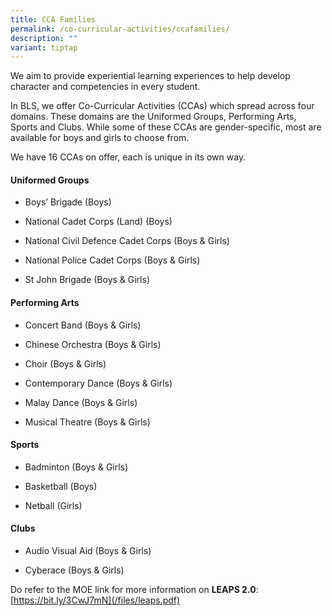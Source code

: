 ```yaml
---
title: CCA Families
permalink: /co-curricular-activities/ccafamilies/
description: ""
variant: tiptap
---
```

<p>We aim to provide experiential learning experiences to help develop character
and competencies in every student.</p>
<p>In BLS, we offer Co-Curricular Activities (CCAs) which spread across four
domains. These domains are the Uniformed Groups, Performing Arts, Sports
and Clubs. While some of these CCAs are gender-specific, most are available
for boys and girls to choose from.</p>
<p>We have 16 CCAs on offer, each is unique in its own way.</p>
<h4><strong>Uniformed Groups</strong></h4>
<ul data-tight="true" class="tight">
<li>
<p>Boys’ Brigade (Boys)</p>
</li>
<li>
<p>National Cadet Corps (Land) (Boys)</p>
</li>
<li>
<p>National Civil Defence Cadet Corps (Boys &amp; Girls)</p>
</li>
<li>
<p>National Police Cadet Corps (Boys &amp; Girls)</p>
</li>
<li>
<p>St John Brigade (Boys &amp; Girls)</p>
</li>
</ul>
<h4><strong>Performing Arts</strong></h4>
<ul data-tight="true" class="tight">
<li>
<p>Concert Band (Boys &amp; Girls)</p>
</li>
<li>
<p>Chinese Orchestra (Boys &amp; Girls)</p>
</li>
<li>
<p>Choir (Boys &amp; Girls)</p>
</li>
<li>
<p>Contemporary Dance (Boys &amp; Girls)</p>
</li>
<li>
<p>Malay Dance (Boys &amp; Girls)</p>
</li>
<li>
<p>Musical Theatre (Boys &amp; Girls)</p>
</li>
</ul>
<h4><strong>Sports</strong></h4>
<ul data-tight="true" class="tight">
<li>
<p>Badminton (Boys &amp; Girls)</p>
</li>
<li>
<p>Basketball (Boys)</p>
</li>
<li>
<p>Netball (Girls)</p>
</li>
</ul>
<h4><strong>Clubs</strong></h4>
<ul data-tight="true" class="tight">
<li>
<p>Audio Visual Aid (Boys &amp; Girls)</p>
</li>
<li>
<p>Cyberace (Boys &amp; Girls)</p>
</li>
</ul>
<p></p>
<p>Do refer to the MOE link for more information on <strong>LEAPS 2.0</strong>:
[<a href="https://bit.ly/3CwJ7mN](/files/leaps.pdf)" rel="noopener noreferrer nofollow" target="_blank">https://bit.ly/3CwJ7mN](/files/leaps.pdf)</a>
</p>
<p></p>